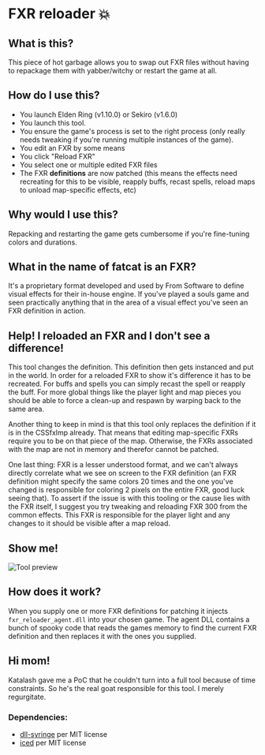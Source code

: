 # FXR reloader :boom:

## What is this?
This piece of hot garbage allows you to swap out FXR files without having to repackage
them with yabber/witchy or restart the game at all.

## How do I use this?
 - You launch Elden Ring (v1.10.0) or Sekiro (v1.6.0)
 - You launch this tool.
 - You ensure the game's process is set to the right process (only really needs tweaking if you're running multiple
    instances of the game).
 - You edit an FXR by some means
 - You click "Reload FXR"
 - You select one or multiple edited FXR files
 - The FXR **definitions** are now patched (this means the effects need recreating for this to be visible, reapply buffs, 
    recast spells, reload maps to unload map-specific effects, etc)

## Why would I use this?
Repacking and restarting the game gets cumbersome if you're fine-tuning colors and durations.

## What in the name of fatcat is an FXR?
It's a proprietary format developed and used by From Software to define visual effects
for their in-house engine. If you've played a souls game and seen practically anything that in
the area of a visual effect you've seen an FXR definition in action.

## Help! I reloaded an FXR and I don't see a difference!
This tool changes the definition. This definition then gets instanced and put in the world.
In order for a reloaded FXR to show it's difference it has to be recreated. For buffs and spells
you can simply recast the spell or reapply the buff. For more global things like the player light
and map pieces you should be able to force a clean-up and respawn by warping back to the same area.

Another thing to keep in mind is that this tool only replaces the definition if it is in the CSSfxImp already. That
means that editing map-specific FXRs require you to be on that piece of the map. Otherwise, the FXRs associated with the
map are not in memory and therefor cannot be patched.

One last thing: FXR is a lesser understood format, and we can't always directly correlate what
we see on screen to the FXR definition (an FXR definition might specify the same colors 20 times
and the one you've changed is responsible for coloring 2 pixels on the entire FXR, good luck
seeing that). To assert if the issue is with this tooling or the cause lies with the FXR itself,
I suggest you try tweaking and reloading FXR 300 from the common effects. This FXR is responsible
for the player light and any changes to it should be visible after a map reload.

## Show me!
![Tool preview](./preview.png)

## How does it work?
When you supply one or more FXR definitions for patching it injects `fxr_reloader_agent.dll` into your chosen game.
The agent DLL contains a bunch of spooky code that reads the games memory to find the current FXR definition and
then replaces it with the ones you supplied.

## Hi mom!
Katalash gave me a PoC that he couldn't turn into a full tool because of time constraints. So he's the real goat
responsible for this tool. I merely regurgitate.

### Dependencies:
 - [dll-syringe](https://github.com/OpenByteDev/dll-syringe) per MIT license
 - [iced](https://github.com/iced-rs/iced) per MIT license
